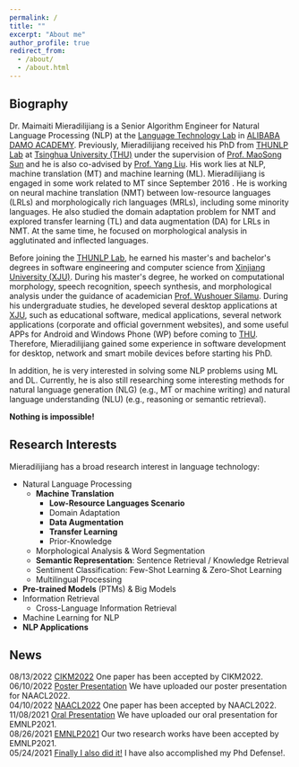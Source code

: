 ```yaml
---
permalink: /
title: ""
excerpt: "About me"
author_profile: true
redirect_from: 
  - /about/
  - /about.html
---
```


Biography
---------

Dr. Maimaiti Mieradilijiang is a Senior Algorithm Engineer for Natural Language Processing (NLP) at the [Language Technology Lab](https://damo.alibaba.com/labs/language-technology) in [ALIBABA DAMO ACADEMY](https://damo.alibaba.com/). Previously, Mieradilijiang received his PhD from [THUNLP Lab](https://nlp.csai.tsinghua.edu.cn/) at [Tsinghua University (THU)](https://www.tsinghua.edu.cn/en/) under the supervision of [Prof. MaoSong Sun](https://nlp.csai.tsinghua.edu.cn/staff/sms/) and he is also co-advised by [Prof. Yang Liu](https://nlp.csai.tsinghua.edu.cn/~ly/).
His work lies at NLP, machine translation (MT) and machine learning (ML).
Mieradilijiang is engaged in some work related to MT since September 2016 . He is working on neural machine translation (NMT) between low-resource languages (LRLs) and morphologically rich languages (MRLs), including some minority languages. He also studied the domain adaptation problem for NMT and explored transfer learning (TL) and data augmentation (DA) for LRLs in NMT. At the same time, he focused on morphological analysis in agglutinated and inflected languages.

Before joining the [THUNLP Lab](https://nlp.csai.tsinghua.edu.cn/), he earned his master's and bachelor's degrees in software engineering and computer science from [Xinjiang University (XJU)](https://www.xju.edu.cn/). During his master's degree, he worked on computational morphology, speech recognition, speech synthesis, and morphological analysis under the guidance of academician [Prof. Wushouer Silamu](https://ysg.ckcest.cn/html/details/3943/index.html). During his undergraduate studies, he developed several desktop applications at [XJU](https://www.xju.edu.cn/), such as educational software, medical applications, several network applications (corporate and official government websites), and some useful APPs for Android and Windows Phone (WP) before coming to [THU](https://www.tsinghua.edu.cn/en/). Therefore, Mieradilijiang gained some experience in software development for desktop, network and smart mobile devices before starting his PhD.

In addition, he is very interested in solving some NLP problems using ML and DL. Currently, he is also still researching some interesting methods for natural language generation (NLG) (e.g., MT or machine writing) and natural language understanding (NLU) (e.g., reasoning or semantic retrieval).


<strong>Nothing is impossible!</strong>

Research Interests
------------------
Mieradilijiang has a broad research interest in language technology:

* Natural Language Processing
  * __Machine Translation__
    * __Low-Resource Languages Scenario__
    * Domain Adaptation
    * __Data Augmentation__
    * __Transfer Learning__ 
    * Prior-Knowledge
  * Morphological Analysis & Word Segmentation
  * __Semantic Representation__: Sentence Retrieval / Knowledge Retrieval
  * Sentiment Classification: Few-Shot Learning & Zero-Shot Learning
  * Multilingual Processing
* __Pre-trained Models__ (PTMs) & Big Models
* Information Retrieval
  * Cross-Language Information Retrieval
* Machine Learning for NLP
* __NLP Applications__


News
------
08/13/2022  [CIKM2022]() One paper has been accepted by CIKM2022.  <br>
06/10/2022  [Poster Presentation](https://miradel51.github.io/files/naacl22_video_small.mp4) We have uploaded our poster presentation for NAACL2022. <br>
04/10/2022  [NAACL2022](https://openreview.net/forum?id=rnfgk3iZrbc&referrer=[Tasks](/tasks)) One paper has been accepted by NAACL2022.  <br>
11/08/2021  [Oral Presentation](https://miradel51.github.io/files/emnlp2021_me_video.mp4) We have uploaded our oral presentation for EMNLP2021. <br>
08/26/2021  [EMNLP2021](https://www.linkedin.com/feed/update/urn:li:activity:6836672943502835712/) Our two research works have been accepted by EMNLP2021.  <br>
05/24/2021  [Finally I also did it!](https://www.linkedin.com/feed/update/urn:li:activity:6803196850481463296/) I have also accomplished my Phd Defense!. <br>






<div style="width: 250px; margin: auto;">
		<script type='text/javascript' id='clustrmaps' src='//cdn.clustrmaps.com/map_v2.js?cl=ffffff&w=a&t=tt&d=Y1UFl2nSBtyprQg6cZvmxQXBD9KWFC8yva_6uF5dm34&co=2d78ad&cmo=3acc3a&cmn=ff5353&ct=ffffff'></script>
	
</div>
